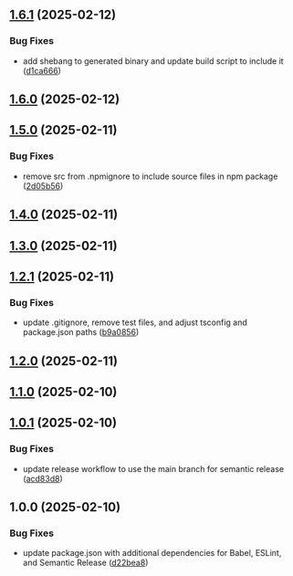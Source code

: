 ## [1.6.1](https://github.com/Ridvan-bot/npm-pohlman/compare/v1.6.0...v1.6.1) (2025-02-12)

### Bug Fixes

* add shebang to generated binary and update build script to include it ([d1ca666](https://github.com/Ridvan-bot/npm-pohlman/commit/d1ca666e643402ed9ef5c217f278936844882277))

## [1.6.0](https://github.com/Ridvan-bot/npm-pohlman/compare/v1.5.0...v1.6.0) (2025-02-12)

## [1.5.0](https://github.com/Ridvan-bot/npm-pohlman/compare/v1.4.0...v1.5.0) (2025-02-11)

### Bug Fixes

* remove src from .npmignore to include source files in npm package ([2d05b56](https://github.com/Ridvan-bot/npm-pohlman/commit/2d05b5605eec3ce22c8893fbecafe215881b0e69))

## [1.4.0](https://github.com/Ridvan-bot/npm-pohlman/compare/v1.3.0...v1.4.0) (2025-02-11)

## [1.3.0](https://github.com/Ridvan-bot/npm-pohlman/compare/v1.2.1...v1.3.0) (2025-02-11)

## [1.2.1](https://github.com/Ridvan-bot/npm-pohlman/compare/v1.2.0...v1.2.1) (2025-02-11)

### Bug Fixes

* update .gitignore, remove test files, and adjust tsconfig and package.json paths ([b9a0856](https://github.com/Ridvan-bot/npm-pohlman/commit/b9a0856d9c28f02fdf6fbda99d4401275e975a52))

## [1.2.0](https://github.com/Ridvan-bot/npm-pohlman/compare/v1.1.0...v1.2.0) (2025-02-11)

## [1.1.0](https://github.com/Ridvan-bot/npm-pohlman/compare/v1.0.1...v1.1.0) (2025-02-10)

## [1.0.1](https://github.com/Ridvan-bot/npm-pohlman/compare/v1.0.0...v1.0.1) (2025-02-10)

### Bug Fixes

* update release workflow to use the main branch for semantic release ([acd83d8](https://github.com/Ridvan-bot/npm-pohlman/commit/acd83d8bbe10a892a4c960d09bd7b035a96cad94))

## 1.0.0 (2025-02-10)

### Bug Fixes

* update package.json with additional dependencies for Babel, ESLint, and Semantic Release ([d22bea8](https://github.com/Ridvan-bot/npm-pohlman/commit/d22bea84d50de66a7bb72094b12e9e93d7bc6c36))
